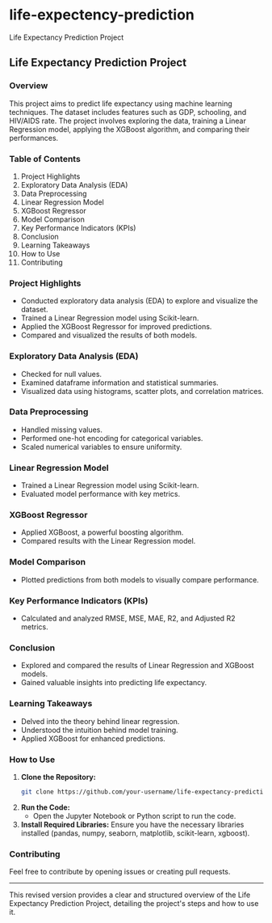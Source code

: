 # life-expectency-prediction
Life Expectancy Prediction Project
## Life Expectancy Prediction Project

### Overview
This project aims to predict life expectancy using machine learning techniques. The dataset includes features such as GDP, schooling, and HIV/AIDS rate. The project involves exploring the data, training a Linear Regression model, applying the XGBoost algorithm, and comparing their performances.

### Table of Contents
1. Project Highlights
2. Exploratory Data Analysis (EDA)
3. Data Preprocessing
4. Linear Regression Model
5. XGBoost Regressor
6. Model Comparison
7. Key Performance Indicators (KPIs)
8. Conclusion
9. Learning Takeaways
10. How to Use
11. Contributing

### Project Highlights
- Conducted exploratory data analysis (EDA) to explore and visualize the dataset.
- Trained a Linear Regression model using Scikit-learn.
- Applied the XGBoost Regressor for improved predictions.
- Compared and visualized the results of both models.

### Exploratory Data Analysis (EDA)
- Checked for null values.
- Examined dataframe information and statistical summaries.
- Visualized data using histograms, scatter plots, and correlation matrices.

### Data Preprocessing
- Handled missing values.
- Performed one-hot encoding for categorical variables.
- Scaled numerical variables to ensure uniformity.

### Linear Regression Model
- Trained a Linear Regression model using Scikit-learn.
- Evaluated model performance with key metrics.

### XGBoost Regressor
- Applied XGBoost, a powerful boosting algorithm.
- Compared results with the Linear Regression model.

### Model Comparison
- Plotted predictions from both models to visually compare performance.

### Key Performance Indicators (KPIs)
- Calculated and analyzed RMSE, MSE, MAE, R2, and Adjusted R2 metrics.

### Conclusion
- Explored and compared the results of Linear Regression and XGBoost models.
- Gained valuable insights into predicting life expectancy.

### Learning Takeaways
- Delved into the theory behind linear regression.
- Understood the intuition behind model training.
- Applied XGBoost for enhanced predictions.

### How to Use
1. **Clone the Repository:**
   ```bash
   git clone https://github.com/your-username/life-expectancy-prediction.git
   ```
2. **Run the Code:**
   - Open the Jupyter Notebook or Python script to run the code.
3. **Install Required Libraries:**
   Ensure you have the necessary libraries installed (pandas, numpy, seaborn, matplotlib, scikit-learn, xgboost).

### Contributing
Feel free to contribute by opening issues or creating pull requests.

---

This revised version provides a clear and structured overview of the Life Expectancy Prediction Project, detailing the project's steps and how to use it.
